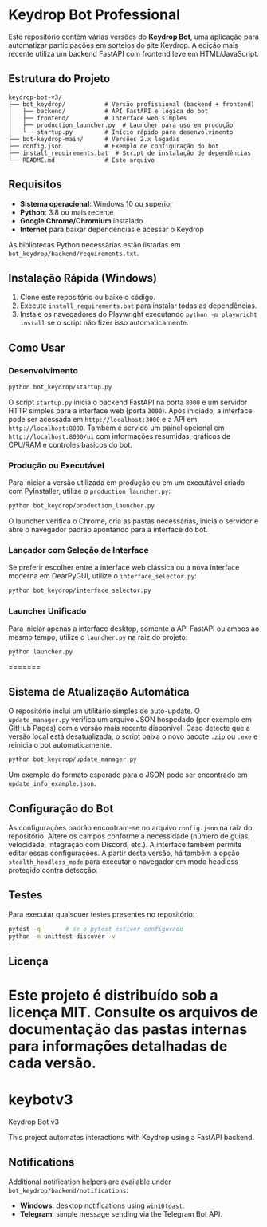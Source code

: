 # Keydrop Bot Professional

Este repositório contém várias versões do **Keydrop Bot**, uma aplicação para automatizar participações em sorteios do site Keydrop. A edição mais recente utiliza um backend FastAPI com frontend leve em HTML/JavaScript.

## Estrutura do Projeto

```
keydrop-bot-v3/
├── bot_keydrop/           # Versão profissional (backend + frontend)
│   ├── backend/           # API FastAPI e lógica do bot
│   ├── frontend/          # Interface web simples
│   ├── production_launcher.py  # Launcher para uso em produção
│   └── startup.py         # Início rápido para desenvolvimento
├── bot-keydrop-main/      # Versões 2.x legadas
├── config.json            # Exemplo de configuração do bot
├── install_requirements.bat  # Script de instalação de dependências
└── README.md              # Este arquivo
```

## Requisitos

- **Sistema operacional**: Windows 10 ou superior
- **Python**: 3.8 ou mais recente
- **Google Chrome/Chromium** instalado
- **Internet** para baixar dependências e acessar o Keydrop

As bibliotecas Python necessárias estão listadas em `bot_keydrop/backend/requirements.txt`.

## Instalação Rápida (Windows)

1. Clone este repositório ou baixe o código.
2. Execute `install_requirements.bat` para instalar todas as dependências.
3. Instale os navegadores do Playwright executando `python -m playwright install` se o script não fizer isso automaticamente.

## Como Usar

### Desenvolvimento

```bash
python bot_keydrop/startup.py
```

O script `startup.py` inicia o backend FastAPI na porta `8000` e um servidor
HTTP simples para a interface web (porta `3000`). Após iniciado, a interface
pode ser acessada em `http://localhost:3000` e a API em
`http://localhost:8000`.
Também é servido um painel opcional em `http://localhost:8000/ui` com
informações resumidas, gráficos de CPU/RAM e controles básicos do bot.

### Produção ou Executável

Para iniciar a versão utilizada em produção ou em um executável criado com
PyInstaller, utilize o `production_launcher.py`:

```bash
python bot_keydrop/production_launcher.py
```

O launcher verifica o Chrome, cria as pastas necessárias, inicia o servidor e
abre o navegador padrão apontando para a interface do bot.

### Lançador com Seleção de Interface

Se preferir escolher entre a interface web clássica ou a nova interface moderna
em DearPyGUI, utilize o `interface_selector.py`:

```bash
python bot_keydrop/interface_selector.py
```

### Launcher Unificado

Para iniciar apenas a interface desktop, somente a API FastAPI ou ambos ao mesmo tempo, utilize o `launcher.py` na raiz do projeto:

```bash
python launcher.py
```

=======
## Sistema de Atualização Automática

O repositório inclui um utilitário simples de auto-update. O
`update_manager.py` verifica um arquivo JSON hospedado (por exemplo em
GitHub Pages) com a versão mais recente disponível. Caso detecte que a
versão local está desatualizada, o script baixa o novo pacote `.zip` ou
`.exe` e reinicia o bot automaticamente.

```bash
python bot_keydrop/update_manager.py
```

Um exemplo do formato esperado para o JSON pode ser encontrado em
`update_info_example.json`.

## Configuração do Bot

As configurações padrão encontram-se no arquivo `config.json` na raiz do
repositório. Altere os campos conforme a necessidade (número de guias, velocidade,
integração com Discord, etc.). A interface também permite editar essas
configurações. A partir desta versão, há também a opção `stealth_headless_mode`
para executar o navegador em modo headless protegido contra detecção.

## Testes

Para executar quaisquer testes presentes no repositório:

```bash
pytest -q       # se o pytest estiver configurado
python -m unittest discover -v
```

## Licença

Este projeto é distribuído sob a licença MIT. Consulte os arquivos de
documentação das pastas internas para informações detalhadas de cada versão.
=======
# keybotv3
Keydrop Bot v3

This project automates interactions with Keydrop using a FastAPI backend.

## Notifications

Additional notification helpers are available under `bot_keydrop/backend/notifications`:

- **Windows**: desktop notifications using `win10toast`.
- **Telegram**: simple message sending via the Telegram Bot API.
